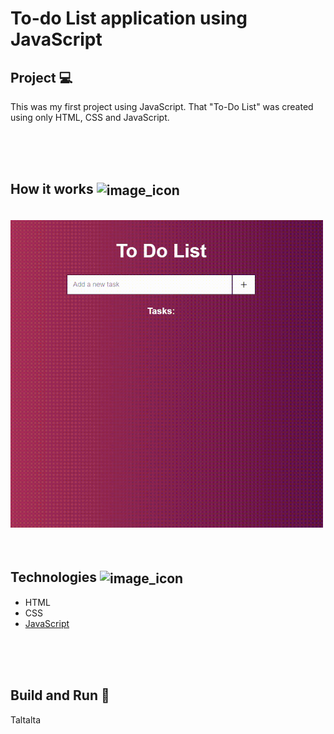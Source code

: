 # To-do List application using JavaScript


## Project 💻
This was my first project using JavaScript. That "To-Do List" was created using only HTML, CSS and JavaScript.    


<br>
<br>
<br>

## How it works <img src="https://img.icons8.com/?size=512&id=42850&format=png" alt="image_icon" width="30px" align="center">

<br>  

<img src="./images/todolist_example.gif" width="500px" alt="projet_example">

<br>
<br>
<br>

## Technologies <img src="https://img.icons8.com/?size=512&id=9Xtf7Zwsmhoq&format=png" alt="image_icon" width="30px" align="center">

- HTML
- CSS
- [JavaScript](https://developer.mozilla.org/pt-BR/docs/Web/JavaScript)

<br>
<br>
<br>


## Build and Run 🚀
Taltalta